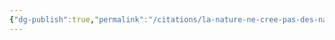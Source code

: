 ```yaml
---
{"dg-publish":true,"permalink":"/citations/la-nature-ne-cree-pas-des-nations-mais-des-individus-xvii-p-134/","tags":["Individu","Spinoza"]}
---
```


